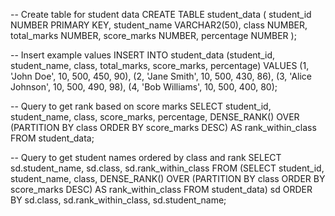 -- Create table for student data
CREATE TABLE student_data (
    student_id NUMBER PRIMARY KEY,
    student_name VARCHAR2(50),
    class NUMBER,
    total_marks NUMBER,
    score_marks NUMBER,
    percentage NUMBER
);

-- Insert example values
INSERT INTO student_data (student_id, student_name, class, total_marks, score_marks, percentage)
VALUES
(1, 'John Doe', 10, 500, 450, 90),
(2, 'Jane Smith', 10, 500, 430, 86),
(3, 'Alice Johnson', 10, 500, 490, 98),
(4, 'Bob Williams', 10, 500, 400, 80);

-- Query to get rank based on score marks
SELECT 
    student_id,
    student_name,
    class,
    score_marks,
    percentage,
    DENSE_RANK() OVER (PARTITION BY class ORDER BY score_marks DESC) AS rank_within_class
FROM 
    student_data;

-- Query to get student names ordered by class and rank
SELECT 
    sd.student_name,
    sd.class,
    sd.rank_within_class
FROM 
    (SELECT 
         student_id,
         student_name,
         class,
         DENSE_RANK() OVER (PARTITION BY class ORDER BY score_marks DESC) AS rank_within_class
     FROM 
         student_data) sd
ORDER BY 
    sd.class, 
    sd.rank_within_class, 
    sd.student_name;
